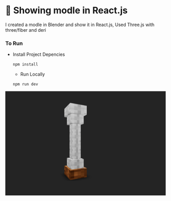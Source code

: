# 🚀 Showing modle in React.js

I created a modle in Blender and show it in React.js, Used Three.js with three/fiber and deri

### To Run
* Install Project Depencies
  ```sh
  npm install
  ```
  
  * Run Locally
  ```sh
  npm run dev
  ```

![alt text](./public/preview.png)
